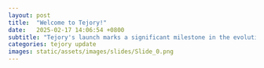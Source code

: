 ```yaml
---
layout: post
title:  "Welcome to Tejory!"
date:   2025-02-17 14:06:54 +0800
subtitle: "Tejory's launch marks a significant milestone in the evolution of cryptocurrency wallets, offering not just a secure storage solution but a comprehensive platform for financial empowerment. "
categories: tejory update
images: static/assets/images/slides/Slide_0.png
---
```



